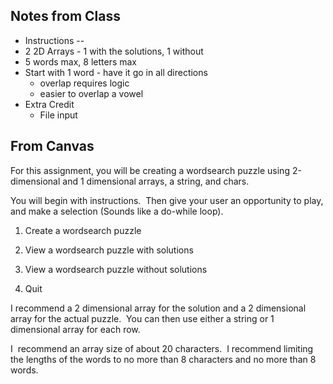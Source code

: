 
## Notes from Class
- Instructions -- 
- 2 2D Arrays - 1 with the solutions, 1 without
- 5 words max, 8 letters max
- Start with 1 word - have it go in all directions
	- overlap requires logic
	- easier to overlap a vowel
- Extra Credit
	- File input

## From Canvas


For this assignment, you will be creating a wordsearch puzzle using 2-dimensional and 1 dimensional arrays, a string, and chars.  

You will begin with instructions.  Then give your user an opportunity to play, and make a selection (Sounds like a do-while loop).  

1) Create a wordsearch puzzle

2) View a wordsearch puzzle with solutions 

3) View a wordsearch puzzle without solutions 

4) Quit  

I recommend a 2 dimensional array for the solution and a 2 dimensional array for the actual puzzle.  You can then use either a string or 1 dimensional array for each row. 

I  recommend an array size of about 20 characters.  I recommend limiting the lengths of the words to no more than 8 characters and no more than 8 words.
